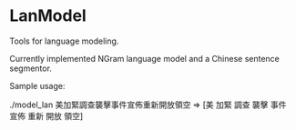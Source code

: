 LanModel
========

Tools for language modeling.

Currently implemented NGram language model and a Chinese sentence segmentor.

Sample usage:

./model_lan
美加緊調查襲擊事件宣佈重新開放領空
=> [美 加緊 調查 襲擊 事件 宣佈 重新 開放 領空]


